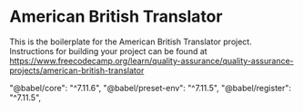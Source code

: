 # American British Translator

This is the boilerplate for the American British Translator project. Instructions for building your project can be found at https://www.freecodecamp.org/learn/quality-assurance/quality-assurance-projects/american-british-translator

"@babel/core": "^7.11.6",
"@babel/preset-env": "^7.11.5",
"@babel/register": "^7.11.5",
